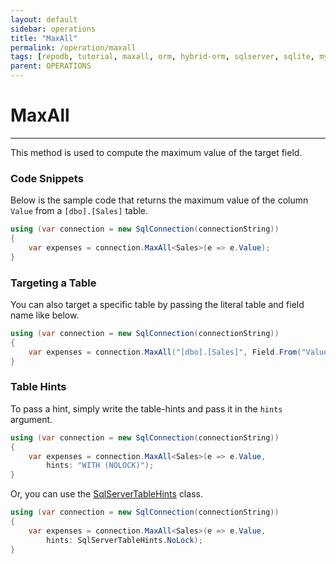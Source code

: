 ```yaml
---
layout: default
sidebar: operations
title: "MaxAll"
permalink: /operation/maxall
tags: [repodb, tutorial, maxall, orm, hybrid-orm, sqlserver, sqlite, mysql, postgresql]
parent: OPERATIONS
---
```


# MaxAll

---

This method is used to compute the maximum value of the target field.

### Code Snippets

Below is the sample code that returns the maximum value of the column `Value` from a `[dbo].[Sales]` table.

```csharp
using (var connection = new SqlConnection(connectionString))
{
    var expenses = connection.MaxAll<Sales>(e => e.Value);
}
```

### Targeting a Table

You can also target a specific table by passing the literal table and field name like below.

```csharp
using (var connection = new SqlConnection(connectionString))
{
    var expenses = connection.MaxAll("[dbo].[Sales]", Field.From("Value"));
}
```

### Table Hints

To pass a hint, simply write the table-hints and pass it in the `hints` argument.

```csharp
using (var connection = new SqlConnection(connectionString))
{
    var expenses = connection.MaxAll<Sales>(e => e.Value,
        hints: "WITH (NOLOCK)");
}
```

Or, you can use the [SqlServerTableHints](/class/sqlservertablehints) class.

```csharp
using (var connection = new SqlConnection(connectionString))
{
    var expenses = connection.MaxAll<Sales>(e => e.Value,
        hints: SqlServerTableHints.NoLock);
}
```
